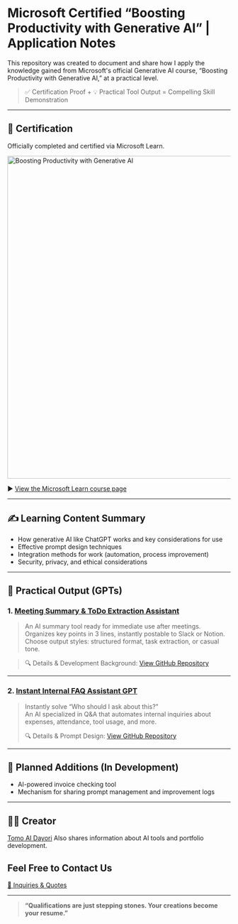 # Microsoft Certified “Boosting Productivity with Generative AI” | Application Notes

This repository was created to document and share how I apply the knowledge gained from Microsoft's official Generative AI course, “Boosting Productivity with Generative AI,” at a practical level.

> ✅ Certification Proof + 💡 Practical Tool Output = Compelling Skill Demonstration

---

## 📜 Certification

Officially completed and certified via Microsoft Learn.

<img width="931" height="727" alt="Boosting Productivity with Generative AI" src="https://github.com/user-attachments/assets/f3350dbc-2491-4946-af0b-9e0959b85ba2" />


▶ [View the Microsoft Learn course page](https://aiskillsnavigator.microsoft.com/ja-jp)

---

## ✍️ Learning Content Summary

- How generative AI like ChatGPT works and key considerations for use
- Effective prompt design techniques
- Integration methods for work (automation, process improvement)
- Security, privacy, and ethical considerations

---

## 🧠 Practical Output (GPTs)

### 1. [Meeting Summary & ToDo Extraction Assistant](https://chatgpt.com/g/g-68a5cc11df888191b7b07a9da688b741-yi-shi-lu-3xing-yao-yue-todochou-chu-asisutanto)

> An AI summary tool ready for immediate use after meetings. Organizes key points in 3 lines, instantly postable to Slack or Notion.  
> Choose output styles: structured format, task extraction, or casual tone.

> 🔍 Details & Development Background: [View GitHub Repository](https://github.com/TomoProgrammingDayori/meeting-minutes-helper)

---

### 2. [Instant Internal FAQ Assistant GPT](https://chatgpt.com/g/g-68a5cf5fc62c81919d198dfa6f0ef496-she-nei-faqji-da-asisutanto-gpt)

> Instantly solve “Who should I ask about this?”  
> An AI specialized in Q&A that automates internal inquiries about expenses, attendance, tool usage, and more.  
>  
> 🔍 Details & Prompt Design: [View GitHub Repository](https://github.com/TomoProgrammingDayori/faq-assistant-gpt)  
---

## 📌 Planned Additions (In Development)

- AI-powered invoice checking tool
- Mechanism for sharing prompt management and improvement logs

---

## 🧑‍💻 Creator

[Tomo AI Dayori](https://github.com/TomoAIDayori)
Also shares information about AI tools and portfolio development.

## Feel Free to Contact Us
[📩 Inquiries & Quotes](mailto:realmadrid71214591@gmail.com)

---

> **“Qualifications are just stepping stones. Your creations become your resume.”**
